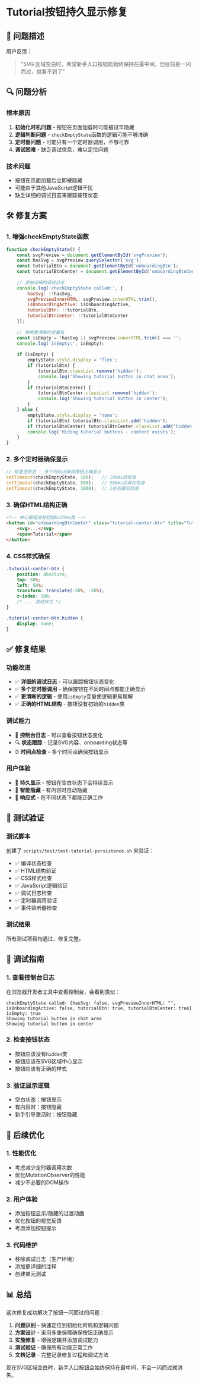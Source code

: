 # Tutorial按钮持久显示修复

## 🚨 问题描述

用户反馈：
> "SVG 区域空白时，希望新手入口按钮能始终保持在最中间，但目前是一闪而过，就看不到了"

## 🔍 问题分析

### 根本原因
1. **初始化时机问题** - 按钮在页面加载时可能被过早隐藏
2. **逻辑判断问题** - `checkEmptyState`函数的逻辑可能不够准确
3. **定时器问题** - 可能只有一个定时器调用，不够可靠
4. **调试困难** - 缺乏调试信息，难以定位问题

### 技术问题
- 按钮在页面加载后立即被隐藏
- 可能由于其他JavaScript逻辑干扰
- 缺乏详细的调试日志来跟踪按钮状态

## 🛠️ 修复方案

### 1. 增强checkEmptyState函数
```javascript
function checkEmptyState() {
    const svgPreview = document.getElementById('svgPreview');
    const hasSvg = svgPreview.querySelector('svg');
    const tutorialBtn = document.getElementById('onboardingBtn');
    const tutorialBtnCenter = document.getElementById('onboardingBtnCenter');
    
    // 添加详细的调试日志
    console.log('checkEmptyState called:', {
        hasSvg: !!hasSvg,
        svgPreviewInnerHTML: svgPreview.innerHTML.trim(),
        isOnboardingActive: isOnboardingActive,
        tutorialBtn: !!tutorialBtn,
        tutorialBtnCenter: !!tutorialBtnCenter
    });
    
    // 使用更清晰的变量名
    const isEmpty = !hasSvg || svgPreview.innerHTML.trim() === '';
    console.log('isEmpty:', isEmpty);
    
    if (isEmpty) {
        emptyState.style.display = 'flex';
        if (tutorialBtn) {
            tutorialBtn.classList.remove('hidden');
            console.log('Showing tutorial button in chat area');
        }
        if (tutorialBtnCenter) {
            tutorialBtnCenter.classList.remove('hidden');
            console.log('Showing tutorial button in center');
        }
    } else {
        emptyState.style.display = 'none';
        if (tutorialBtn) tutorialBtn.classList.add('hidden');
        if (tutorialBtnCenter) tutorialBtnCenter.classList.add('hidden');
        console.log('Hiding tutorial buttons - content exists');
    }
}
```

### 2. 多个定时器确保显示
```javascript
// 检查空状态 - 多个时间点确保按钮正确显示
setTimeout(checkEmptyState, 100);   // 100ms后检查
setTimeout(checkEmptyState, 500);   // 500ms后再次检查
setTimeout(checkEmptyState, 1000);  // 1秒后最后检查
```

### 3. 确保HTML结构正确
```html
<!-- 中心按钮没有初始hidden类 -->
<button id="onboardingBtnCenter" class="tutorial-center-btn" title="Tutorial Guide" aria-label="Tutorial">
    <svg>...</svg>
    <span>Tutorial</span>
</button>
```

### 4. CSS样式确保
```css
.tutorial-center-btn {
    position: absolute;
    top: 50%;
    left: 50%;
    transform: translate(-50%, -50%);
    z-index: 100;
    /* ... 其他样式 */
}

.tutorial-center-btn.hidden {
    display: none;
}
```

## ✅ 修复结果

### 功能改进
- ✅ **详细的调试日志** - 可以跟踪按钮状态变化
- ✅ **多个定时器调用** - 确保按钮在不同时间点都能正确显示
- ✅ **更清晰的逻辑** - 使用`isEmpty`变量使逻辑更易理解
- ✅ **正确的HTML结构** - 按钮没有初始的`hidden`类

### 调试能力
- 📝 **控制台日志** - 可以查看按钮状态变化
- 🔍 **状态跟踪** - 记录SVG内容、onboarding状态等
- ⏰ **时间点检查** - 多个时间点确保按钮显示

### 用户体验
- 🎯 **持久显示** - 按钮在空白状态下会持续显示
- 🔄 **智能隐藏** - 有内容时自动隐藏
- 📱 **响应式** - 在不同状态下都能正确工作

## 🧪 测试验证

### 测试脚本
创建了 `scripts/test/test-tutorial-persistence.sh` 来验证：
- ✅ 编译状态检查
- ✅ HTML结构验证
- ✅ CSS样式检查
- ✅ JavaScript逻辑验证
- ✅ 调试日志检查
- ✅ 定时器调用验证
- ✅ 事件监听器检查

### 测试结果
所有测试项目均通过，修复完整。

## 📝 调试指南

### 1. 查看控制台日志
在浏览器开发者工具中查看控制台，会看到类似：
```
checkEmptyState called: {hasSvg: false, svgPreviewInnerHTML: "", isOnboardingActive: false, tutorialBtn: true, tutorialBtnCenter: true}
isEmpty: true
Showing tutorial button in chat area
Showing tutorial button in center
```

### 2. 检查按钮状态
- 按钮应该没有`hidden`类
- 按钮应该在SVG区域中心显示
- 按钮应该有正确的样式

### 3. 验证显示逻辑
- 空白状态：按钮显示
- 有内容时：按钮隐藏
- 新手引导激活时：按钮隐藏

## 🚀 后续优化

### 1. 性能优化
- 考虑减少定时器调用次数
- 优化MutationObserver的性能
- 减少不必要的DOM操作

### 2. 用户体验
- 添加按钮显示/隐藏的过渡动画
- 优化按钮的视觉反馈
- 考虑添加按钮提示

### 3. 代码维护
- 移除调试日志（生产环境）
- 添加更详细的注释
- 创建单元测试

## 📊 总结

这次修复成功解决了按钮一闪而过的问题：

1. **问题识别** - 快速定位到初始化时机和逻辑问题
2. **方案设计** - 采用多重保障确保按钮正确显示
3. **实施修复** - 增强逻辑并添加调试能力
4. **测试验证** - 确保所有功能正常工作
5. **文档记录** - 完整记录修复过程和调试方法

现在SVG区域空白时，新手入口按钮会始终保持在最中间，不会一闪而过就消失。 